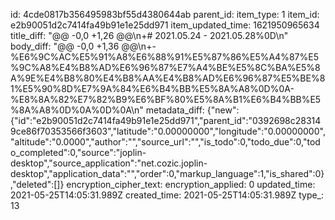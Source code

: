 id: 4cde0817b356495983bf55d4380644ab
parent_id: 
item_type: 1
item_id: e2b90051d2c7414fa49b91e1e25dd971
item_updated_time: 1621950965634
title_diff: "@@ -0,0 +1,26 @@\\n+# 2021.05.24 - 2021.05.28%0D\\n"
body_diff: "@@ -0,0 +1,36 @@\\n+- %E6%9C%AC%E5%91%A8%E6%88%91%E5%87%86%E5%A4%87%E5%9C%A8%E4%B8%AD%E6%96%87%E7%A4%BE%E5%8C%BA%E5%8A%9E%E4%B8%80%E4%B8%AA%E4%B8%AD%E6%96%87%E5%BE%81%E5%90%8D%E7%9A%84%E6%B4%BB%E5%8A%A8%0D%0A- %E8%8A%82%E7%82%B9%E6%BF%80%E5%8A%B1%E6%B4%BB%E5%8A%A8%0D%0A%0D%0A\\n"
metadata_diff: {"new":{"id":"e2b90051d2c7414fa49b91e1e25dd971","parent_id":"0392698c283149ce86f70353566f3603","latitude":"0.00000000","longitude":"0.00000000","altitude":"0.0000","author":"","source_url":"","is_todo":0,"todo_due":0,"todo_completed":0,"source":"joplin-desktop","source_application":"net.cozic.joplin-desktop","application_data":"","order":0,"markup_language":1,"is_shared":0},"deleted":[]}
encryption_cipher_text: 
encryption_applied: 0
updated_time: 2021-05-25T14:05:31.989Z
created_time: 2021-05-25T14:05:31.989Z
type_: 13